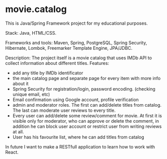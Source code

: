 # movie.catalog
This is Java/Spring Framework project for my educational purposes.

Stack: 
Java, HTML/CSS.

Frameworks and tools: 
Maven, Spring, PostgreSQL, Spring Security, Hibernate, Lombok, Freemarker Template Engine, JPA/JDBC.

Description:
The project itself is a movie catalog that uses IMDb API to collect information about different titles. 
Features:
- add any title by IMDb identificator
- the main catalog page and separate page for every item with more info about it
- Spring Security for registration/login, password encoding. (checking unique email, etc)
- Email confirmation using Google account, profile verification
- admin and moderator roles. The first can add/delete titles from catalog. The last can moderate user reviews to every title.
- Every user can add/delete some review/comment for movie. At first it is visible only for moderator, who can approve or delete the comment, in addition he can block user account or restrict user from writing reviews at all.
- User has his favourite list, where he can add titles from catalog

In future I want to make a RESTfull application to learn how to work with React.
